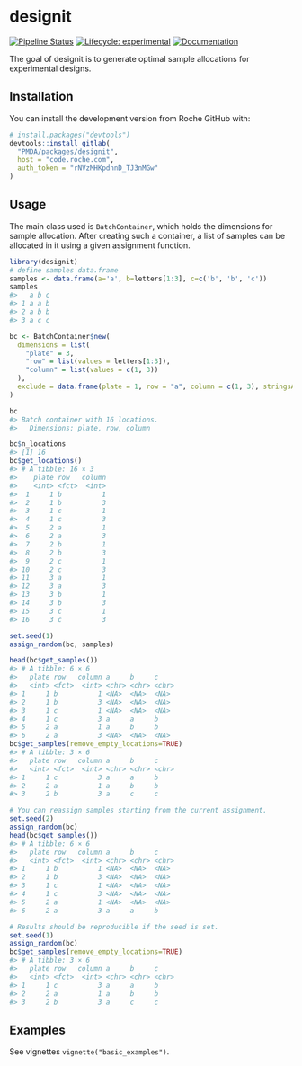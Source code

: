 
<!-- README.md is generated from README.Rmd. Please edit that file -->

# designit

<!-- badges: start -->

[![Pipeline
Status](https://code.roche.com/PMDA/packages/designit/badges/master/pipeline.svg)](https://code.roche.com/PMDA/packages/designit/-/commits/master)
[![Lifecycle:
experimental](https://img.shields.io/badge/lifecycle-experimental-orange.svg)](https://lifecycle.r-lib.org/articles/stages.html#experimental)
[![Documentation](https://img.shields.io/badge/docs-pkgdown-blue.svg)](http://docs.roche.com/#/designit/latest)
<!-- badges: end -->

The goal of designit is to generate optimal sample allocations for
experimental designs.

## Installation

You can install the development version from Roche GitHub with:

``` r
# install.packages("devtools")
devtools::install_gitlab(
  "PMDA/packages/designit",
  host = "code.roche.com",
  auth_token = "rNVzMHKpdnnD_TJ3nMGw"
)
```

## Usage

The main class used is `BatchContainer`, which holds the dimensions for
sample allocation. After creating such a container, a list of samples
can be allocated in it using a given assignment function.

``` r
library(designit)
# define samples data.frame
samples <- data.frame(a='a', b=letters[1:3], c=c('b', 'b', 'c'))
samples
#>   a b c
#> 1 a a b
#> 2 a b b
#> 3 a c c

bc <- BatchContainer$new(
  dimensions = list(
    "plate" = 3,
    "row" = list(values = letters[1:3]),
    "column" = list(values = c(1, 3))
  ),
  exclude = data.frame(plate = 1, row = "a", column = c(1, 3), stringsAsFactors = F)
)

bc
#> Batch container with 16 locations.
#>   Dimensions: plate, row, column

bc$n_locations
#> [1] 16
bc$get_locations()
#> # A tibble: 16 × 3
#>    plate row   column
#>    <int> <fct>  <int>
#>  1     1 b          1
#>  2     1 b          3
#>  3     1 c          1
#>  4     1 c          3
#>  5     2 a          1
#>  6     2 a          3
#>  7     2 b          1
#>  8     2 b          3
#>  9     2 c          1
#> 10     2 c          3
#> 11     3 a          1
#> 12     3 a          3
#> 13     3 b          1
#> 14     3 b          3
#> 15     3 c          1
#> 16     3 c          3

set.seed(1)
assign_random(bc, samples)

head(bc$get_samples())
#> # A tibble: 6 × 6
#>   plate row   column a     b     c    
#>   <int> <fct>  <int> <chr> <chr> <chr>
#> 1     1 b          1 <NA>  <NA>  <NA> 
#> 2     1 b          3 <NA>  <NA>  <NA> 
#> 3     1 c          1 <NA>  <NA>  <NA> 
#> 4     1 c          3 a     a     b    
#> 5     2 a          1 a     b     b    
#> 6     2 a          3 <NA>  <NA>  <NA>
bc$get_samples(remove_empty_locations=TRUE)
#> # A tibble: 3 × 6
#>   plate row   column a     b     c    
#>   <int> <fct>  <int> <chr> <chr> <chr>
#> 1     1 c          3 a     a     b    
#> 2     2 a          1 a     b     b    
#> 3     2 b          3 a     c     c

# You can reassign samples starting from the current assignment.
set.seed(2)
assign_random(bc)
head(bc$get_samples())
#> # A tibble: 6 × 6
#>   plate row   column a     b     c    
#>   <int> <fct>  <int> <chr> <chr> <chr>
#> 1     1 b          1 <NA>  <NA>  <NA> 
#> 2     1 b          3 <NA>  <NA>  <NA> 
#> 3     1 c          1 <NA>  <NA>  <NA> 
#> 4     1 c          3 <NA>  <NA>  <NA> 
#> 5     2 a          1 <NA>  <NA>  <NA> 
#> 6     2 a          3 a     a     b

# Results should be reproducible if the seed is set.
set.seed(1)
assign_random(bc)
bc$get_samples(remove_empty_locations=TRUE)
#> # A tibble: 3 × 6
#>   plate row   column a     b     c    
#>   <int> <fct>  <int> <chr> <chr> <chr>
#> 1     1 c          3 a     a     b    
#> 2     2 a          1 a     b     b    
#> 3     2 b          3 a     c     c
```

## Examples

See vignettes `vignette("basic_examples")`.
